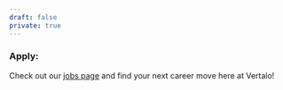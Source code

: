 ```yaml
---
draft: false
private: true
---
```


### Apply:
Check out our [jobs page](https://jobs.lever.co/vertalo) and find your next career move here at Vertalo! 
